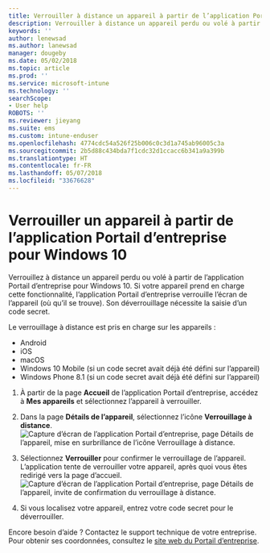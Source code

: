 ```yaml
---
title: Verrouiller à distance un appareil à partir de l’application Portail d’entreprise Intune
description: Verrouiller à distance un appareil perdu ou volé à partir de l’application Portail d’entreprise Intune pour Windows 10
keywords: ''
author: lenewsad
ms.author: lanewsad
manager: dougeby
ms.date: 05/02/2018
ms.topic: article
ms.prod: ''
ms.service: microsoft-intune
ms.technology: ''
searchScope:
- User help
ROBOTS: ''
ms.reviewer: jieyang
ms.suite: ems
ms.custom: intune-enduser
ms.openlocfilehash: 4774cdc54a526f25b006c0c3d1a745ab96005c3a
ms.sourcegitcommit: 2b5d88c434bda7f1cdc32d1ccacc6b341a9a399b
ms.translationtype: HT
ms.contentlocale: fr-FR
ms.lasthandoff: 05/07/2018
ms.locfileid: "33676628"
---
```

# <a name="lock-your-device-from-company-portal-app-for-windows-10"></a>Verrouiller un appareil à partir de l’application Portail d’entreprise pour Windows 10

Verrouillez à distance un appareil perdu ou volé à partir de l’application Portail d’entreprise pour Windows 10. Si votre appareil prend en charge cette fonctionnalité, l’application Portail d’entreprise verrouille l’écran de l’appareil (où qu’il se trouve). Son déverrouillage nécessite la saisie d’un code secret.

Le verrouillage à distance est pris en charge sur les appareils :

* Android
* iOS
* macOS
* Windows 10 Mobile (si un code secret avait déjà été défini sur l’appareil)
* Windows Phone 8.1 (si un code secret avait déjà été défini sur l’appareil)

1. À partir de la page **Accueil** de l’application Portail d’entreprise, accédez à **Mes appareils** et sélectionnez l’appareil à verrouiller.

2. Dans la page **Détails de l’appareil**, sélectionnez l’icône **Verrouillage à distance**.  
   ![Capture d’écran de l’application Portail d’entreprise, page Détails de l’appareil, mise en surbrillance de l’icône Verrouillage à distance.](./media/1804_remote_lock_Windows_CPapp_05.png)   
3. Sélectionnez **Verrouiller** pour confirmer le verrouillage de l’appareil. L’application tente de verrouiller votre appareil, après quoi vous êtes redirigé vers la page d’accueil. 
   ![Capture d’écran de l’application Portail d’entreprise, page Détails de l’appareil, invite de confirmation du verrouillage à distance.](./media/1804_remote_lock_Windows_CPapp_06.png)  
4. Si vous localisez votre appareil, entrez votre code secret pour le déverrouiller.  

Encore besoin d’aide ? Contactez le support technique de votre entreprise. Pour obtenir ses coordonnées, consultez le [site web du Portail d’entreprise](https://portal.manage.microsoft.com#HelpDeskDialog).
